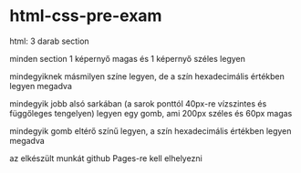 # html-css-pre-exam

html: 3 darab section

minden section 1 képernyő magas és 1 képernyő széles legyen

mindegyiknek másmilyen színe legyen, de a szín hexadecimális értékben legyen megadva

mindegyik jobb alsó sarkában (a sarok ponttól  40px-re vízszintes és függőleges tengelyen) legyen egy gomb, ami 200px széles és 60px magas

mindegyik gomb eltérő színű legyen, a szín hexadecimális értékben legyen megadva

az elkészült munkát github Pages-re kell elhelyezni

